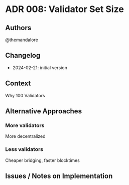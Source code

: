 # ADR 008: Validator Set Size

## Authors

@themandalore

## Changelog

- 2024-02-21: initial version

## Context

Why 100 Validators


## Alternative Approaches

### More validators

More decentralized

### Less validators

Cheaper bridging, faster blocktimes


## Issues / Notes on Implementation

